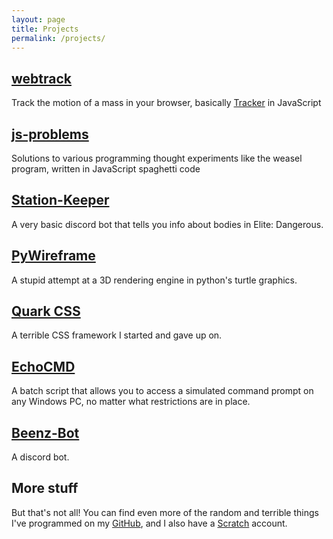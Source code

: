 ```yaml
---
layout: page
title: Projects
permalink: /projects/
---
```


## [webtrack](https://pr0x1mas.github.io/webtrack/)

Track the motion of a mass in your browser, basically [Tracker](https://physlets.org/tracker/) in JavaScript

## [js-problems](https://pr0x1mas.github.io/js-problems/)

Solutions to various programming thought experiments like the weasel program, written in JavaScript spaghetti code

## [Station-Keeper](https://pr0x1mas.github.io/station-keeper/)

A very basic discord bot that tells you info about bodies in Elite: Dangerous.

## [PyWireframe](https://pr0x1mas.github.io/PyWireframe)

A stupid attempt at a 3D rendering engine in python's turtle graphics.

## [Quark CSS](https://pr0x1mas.github.io/quark-CSS)

A terrible CSS framework I started and gave up on.

## [EchoCMD](https://pr0x1mas.github.io/EchoCMD)

A batch script that allows you to access a simulated command prompt on any Windows PC, no matter what restrictions are in place.

## [Beenz-Bot](https://pr0x1mas.github.io/beenz-bot)

A discord bot.

## More stuff

But that's not all! You can find even more of the random and terrible things I've programmed on my [GitHub](https://github.com/Pr0x1mas), and I also have a [Scratch](https://scratch.mit.edu/users/HYPERHAMSTER534/) account.
